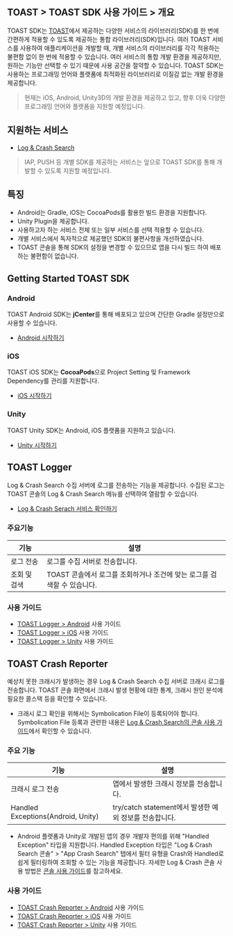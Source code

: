## TOAST > TOAST SDK 사용 가이드 > 개요

TOAST SDK는 [TOAST](https://toast.com/)에서 제공하는 다양한 서비스의 라이브러리(SDK)를 한 번에 간편하게 적용할 수 있도록 제공하는 통합 라이브러리(SDK)입니다. 여러 TOAST 서비스를 사용하여 애플리케이션을 개발할 때, 개별 서비스의 라이브러리를 각각 적용하는 불편함 없이 한 번에 적용할 수 있습니다.
여러 서비스의 통합 개발 환경을 제공하지만, 원하는 기능만 선택할 수 있기 때문에 사용 공간을 절약할 수 있습니다. TOAST SDK는 사용하는 프로그래밍 언어와 플랫폼에 최적화된 라이브러리로 이질감 없는 개발 환경을 제공합니다.

> 현재는 iOS, Android, Unity3D의 개발 환경을 제공하고 있고, 향후 더욱 다양한 프로그래밍 언어와 플랫폼을 지원할 예정입니다.

## 지원하는 서비스
* [Log & Crash Search](https://toast.com/service/analytics/log_crash_search)
> IAP, PUSH 등 개별 SDK를 제공하는 서비스는 앞으로 TOAST SDK를 통해 개발할 수 있도록 지원할 예정입니다.

## 특징

* Android는 Gradle, iOS는 CocoaPods를 활용한 빌드 환경을 지원합니다.
* Unity Plugin을 제공합니다.
* 사용하고자 하는 서비스 전체 또는 일부 서비스를 선택 적용할 수 있습니다.
* 개별 서비스에서 독자적으로 제공했던 SDK의 불편사항을 개선하였습니다.
* TOAST 콘솔을 통해 SDK의 설정을 변경할 수 있으므로 앱을 다시 빌드 하여 배포하는 불편함이 없습니다.


## Getting Started TOAST SDK

### Android

TOAST Android SDK는 **jCenter**를 통해 배포되고 있으며 간단한 Gradle 설정만으로 사용할 수 있습니다.

* [Android 시작하기](./getting-started-android)

### iOS

TOAST iOS SDK는 **CocoaPods**으로 Project Setting 및 Framework Dependency를 관리를 지원합니다.

* [iOS 시작하기](./getting-started-ios)

### Unity

TOAST Unity SDK는 Android, iOS 플랫폼을 지원하고 있습니다.

* [Unity 시작하기](./getting-started-unity)

## TOAST Logger

Log & Crash Search 수집 서버에 로그를 전송하는 기능을 제공합니다.
수집된 로그는 TOAST 콘솔의 Log & Crash Search 메뉴를 선택하여 열람할 수 있습니다.

* [Log & Crash Serach 서비스 확인하기](https://toast.com/service/analytics/log_crash_search)

### 주요기능

| 기능 | 설명 |
| -- | -- |
| 로그 전송 | 로그를 수집 서버로 전송합니다. |
| 조회 및 검색 | TOAST 콘솔에서 로그를 조회하거나 조건에 맞는 로그를 검색할 수 있습니다. |

### 사용 가이드

* [TOAST Logger > Android](./log-collector-android) 사용 가이드
* [TOAST Logger > iOS](./log-collector-ios) 사용 가이드
* [TOAST Logger > Unity](./log-collector-unity) 사용 가이드

## TOAST Crash Reporter

예상치 못한 크래시가 발생하는 경우 Log & Crash Search 수집 서버로 크래시 로그를 전송합니다.
TOAST 콘솔 화면에서 크래시 발생 현황에 대한 통계, 크래시 원인 분석에 필요한 콜스택 등을 확인할 수 있습니다. 

* 크래시 로그 확인을 위해서는 Symbolication File이 등록되어야 합니다.
Symbolication File 등록과 관련한 내용은 [Log & Crash Search의 콘솔 사용 가이드](http://docs.toast.com/ko/Analytics/Log%20&%20Crash%20Search/ko/console-guide/)에서 확인할 수 있습니다.

### 주요 기능

| 기능 | 설명 |
| -- | -- |
| 크래시 로그 전송| 앱에서 발생한 크래시 정보를 전송합니다. |
| Handled Exceptions(Android, Unity) | try/catch statement에서 발생한 예외 정보를 전송합니다. |

* Android 플랫폼과 Unity로 개발된 앱의 경우 개발자 편의를 위해 "Handled Exception" 타입을 지원합니다. 
Handled Exception 타입은 "Log & Crash Search 콘솔" > "App Crash Search" 탭에서 필터 유형을 Crash와 Handled로 쉽게 필터링하여 조회할 수 있는 기능을 제공합니다. 
자세한 Log & Crash 콘솔 사용 방법은 [콘솔 사용 가이드](http://docs.toast.com/ko/Analytics/Log%20&%20Crash%20Search/ko/console-guide/)를 참고하세요.

### 사용 가이드

* [TOAST Crash Reporter > Android](./crash-reporter-android) 사용 가이드
* [TOAST Crash Reporter > iOS](./crash-reporter-ios) 사용 가이드
* [TOAST Crash Reporter > Unity](./crash-reporter-unity) 사용 가이드

